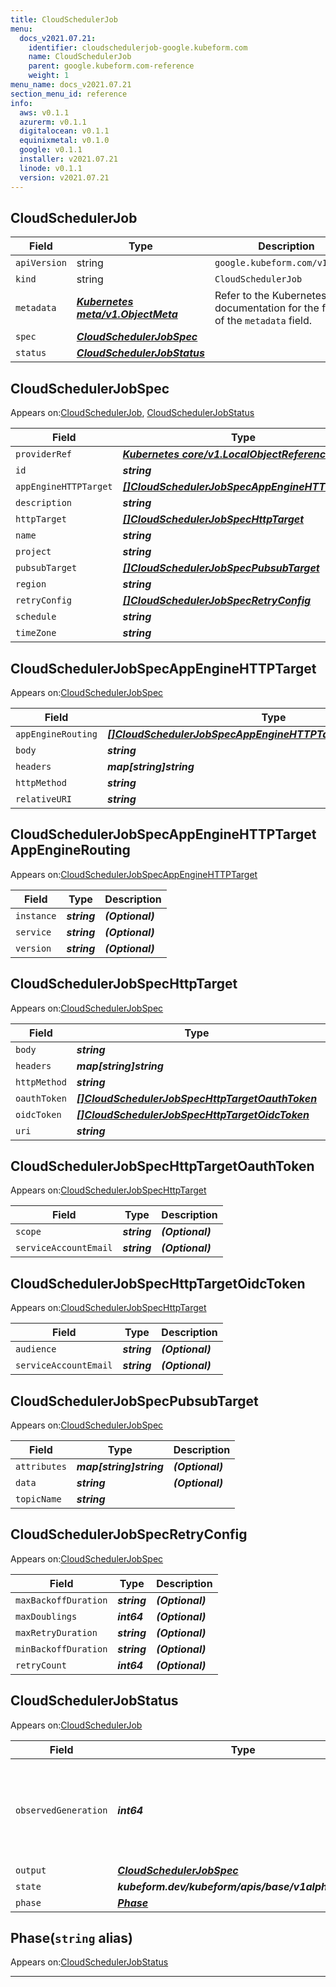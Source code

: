 ```yaml
---
title: CloudSchedulerJob
menu:
  docs_v2021.07.21:
    identifier: cloudschedulerjob-google.kubeform.com
    name: CloudSchedulerJob
    parent: google.kubeform.com-reference
    weight: 1
menu_name: docs_v2021.07.21
section_menu_id: reference
info:
  aws: v0.1.1
  azurerm: v0.1.1
  digitalocean: v0.1.1
  equinixmetal: v0.1.0
  google: v0.1.1
  installer: v2021.07.21
  linode: v0.1.1
  version: v2021.07.21
---
```


## CloudSchedulerJob
| Field | Type | Description |
| ------ | ----- | ----------- |
| `apiVersion` | string | `google.kubeform.com/v1alpha1` |
|    `kind` | string | `CloudSchedulerJob` |
| `metadata` | ***[Kubernetes meta/v1.ObjectMeta](https://v1-18.docs.kubernetes.io/docs/reference/generated/kubernetes-api/v1.18/#objectmeta-v1-meta)***|Refer to the Kubernetes API documentation for the fields of the `metadata` field.|
| `spec` | ***[CloudSchedulerJobSpec](#cloudschedulerjobspec)***||
| `status` | ***[CloudSchedulerJobStatus](#cloudschedulerjobstatus)***||
## CloudSchedulerJobSpec

Appears on:[CloudSchedulerJob](#cloudschedulerjob), [CloudSchedulerJobStatus](#cloudschedulerjobstatus)

| Field | Type | Description |
| ------ | ----- | ----------- |
| `providerRef` | ***[Kubernetes core/v1.LocalObjectReference](https://v1-18.docs.kubernetes.io/docs/reference/generated/kubernetes-api/v1.18/#localobjectreference-v1-core)***||
| `id` | ***string***||
| `appEngineHTTPTarget` | ***[[]CloudSchedulerJobSpecAppEngineHTTPTarget](#cloudschedulerjobspecappenginehttptarget)***| ***(Optional)*** |
| `description` | ***string***| ***(Optional)*** |
| `httpTarget` | ***[[]CloudSchedulerJobSpecHttpTarget](#cloudschedulerjobspechttptarget)***| ***(Optional)*** |
| `name` | ***string***||
| `project` | ***string***| ***(Optional)*** |
| `pubsubTarget` | ***[[]CloudSchedulerJobSpecPubsubTarget](#cloudschedulerjobspecpubsubtarget)***| ***(Optional)*** |
| `region` | ***string***| ***(Optional)*** |
| `retryConfig` | ***[[]CloudSchedulerJobSpecRetryConfig](#cloudschedulerjobspecretryconfig)***| ***(Optional)*** |
| `schedule` | ***string***| ***(Optional)*** |
| `timeZone` | ***string***| ***(Optional)*** |
## CloudSchedulerJobSpecAppEngineHTTPTarget

Appears on:[CloudSchedulerJobSpec](#cloudschedulerjobspec)

| Field | Type | Description |
| ------ | ----- | ----------- |
| `appEngineRouting` | ***[[]CloudSchedulerJobSpecAppEngineHTTPTargetAppEngineRouting](#cloudschedulerjobspecappenginehttptargetappenginerouting)***| ***(Optional)*** |
| `body` | ***string***| ***(Optional)*** |
| `headers` | ***map[string]string***| ***(Optional)*** |
| `httpMethod` | ***string***| ***(Optional)*** |
| `relativeURI` | ***string***||
## CloudSchedulerJobSpecAppEngineHTTPTargetAppEngineRouting

Appears on:[CloudSchedulerJobSpecAppEngineHTTPTarget](#cloudschedulerjobspecappenginehttptarget)

| Field | Type | Description |
| ------ | ----- | ----------- |
| `instance` | ***string***| ***(Optional)*** |
| `service` | ***string***| ***(Optional)*** |
| `version` | ***string***| ***(Optional)*** |
## CloudSchedulerJobSpecHttpTarget

Appears on:[CloudSchedulerJobSpec](#cloudschedulerjobspec)

| Field | Type | Description |
| ------ | ----- | ----------- |
| `body` | ***string***| ***(Optional)*** |
| `headers` | ***map[string]string***| ***(Optional)*** |
| `httpMethod` | ***string***| ***(Optional)*** |
| `oauthToken` | ***[[]CloudSchedulerJobSpecHttpTargetOauthToken](#cloudschedulerjobspechttptargetoauthtoken)***| ***(Optional)*** |
| `oidcToken` | ***[[]CloudSchedulerJobSpecHttpTargetOidcToken](#cloudschedulerjobspechttptargetoidctoken)***| ***(Optional)*** |
| `uri` | ***string***||
## CloudSchedulerJobSpecHttpTargetOauthToken

Appears on:[CloudSchedulerJobSpecHttpTarget](#cloudschedulerjobspechttptarget)

| Field | Type | Description |
| ------ | ----- | ----------- |
| `scope` | ***string***| ***(Optional)*** |
| `serviceAccountEmail` | ***string***| ***(Optional)*** |
## CloudSchedulerJobSpecHttpTargetOidcToken

Appears on:[CloudSchedulerJobSpecHttpTarget](#cloudschedulerjobspechttptarget)

| Field | Type | Description |
| ------ | ----- | ----------- |
| `audience` | ***string***| ***(Optional)*** |
| `serviceAccountEmail` | ***string***| ***(Optional)*** |
## CloudSchedulerJobSpecPubsubTarget

Appears on:[CloudSchedulerJobSpec](#cloudschedulerjobspec)

| Field | Type | Description |
| ------ | ----- | ----------- |
| `attributes` | ***map[string]string***| ***(Optional)*** |
| `data` | ***string***| ***(Optional)*** |
| `topicName` | ***string***||
## CloudSchedulerJobSpecRetryConfig

Appears on:[CloudSchedulerJobSpec](#cloudschedulerjobspec)

| Field | Type | Description |
| ------ | ----- | ----------- |
| `maxBackoffDuration` | ***string***| ***(Optional)*** |
| `maxDoublings` | ***int64***| ***(Optional)*** |
| `maxRetryDuration` | ***string***| ***(Optional)*** |
| `minBackoffDuration` | ***string***| ***(Optional)*** |
| `retryCount` | ***int64***| ***(Optional)*** |
## CloudSchedulerJobStatus

Appears on:[CloudSchedulerJob](#cloudschedulerjob)

| Field | Type | Description |
| ------ | ----- | ----------- |
| `observedGeneration` | ***int64***| ***(Optional)*** Resource generation, which is updated on mutation by the API Server.|
| `output` | ***[CloudSchedulerJobSpec](#cloudschedulerjobspec)***| ***(Optional)*** |
| `state` | ***kubeform.dev/kubeform/apis/base/v1alpha1.State***| ***(Optional)*** |
| `phase` | ***[Phase](#phase)***| ***(Optional)*** |
## Phase(`string` alias)

Appears on:[CloudSchedulerJobStatus](#cloudschedulerjobstatus)

---
